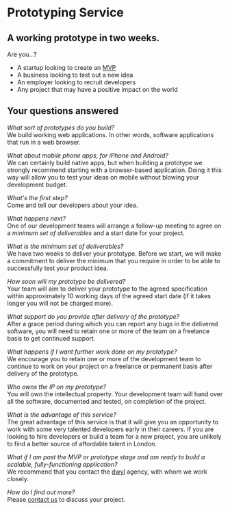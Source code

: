 # Prototyping Service

## A working prototype in two weeks.

Are you...?

+ A startup looking to create an [MVP](http://en.wikipedia.org/wiki/Minimum_viable_product)
+ A business looking to test out a new idea
+ An employer looking to recruit developers
+ Any project that may have a positive impact on the world

## Your questions answered

*What sort of prototypes do you build?*  
We build working web applications. In other words, software applications that run in a web browser.

*What about mobile phone apps, for iPhone and Android?*  
We can certainly build native apps, but when building a prototype we strongly recommend starting with a browser-based application. Doing it this way will allow you to test your ideas on mobile without blowing your development budget.

*What's the first step?*  
Come and tell our developers about your idea.

*What happens next?*  
One of our development teams will arrange a follow-up meeting to agree on a *minimum set of deliverables* and a start date for your project.

*What is the minimum set of deliverables?*  
We have two weeks to deliver your prototype. Before we start, we will make a commitment to deliver the minimum that you require in order to be able to successfully test your product idea.

*How soon will my prototype be delivered?*  
Your team will aim to deliver your prototype to the agreed specification within approximately 10 working days of the agreed start date (if it takes longer you will not be charged more).

*What support do you provide after delivery of the prototype?*  
After a grace period during which you can report any bugs in the delivered software, you will need to retain one or more of the team on a freelance basis to get continued support.

*What happens if I want further work done on my prototype?*  
We encourage you to retain one or more of the development team to continue to work on your project on a freelance or permanent basis after delivery of the prototype.

*Who owns the IP on my prototype?*  
You will own the intellectual property. Your development team will hand over all the software, documented and tested, on completion of the project.

*What is the advantage of this service?*  
The great advantage of this service is that it will give you an opportunity to work with some very talented developers early in their careers. If you are looking to hire developers or build a team for a new project, you are unlikely to find a better source of affordable talent in London.

*What if I am past the MVP or prototype stage and am ready to build a scalable, fully-functioning application?*  
We recommend that you contact the [dwyl](http://dwyl.io) agency, with whom we work closely.

*How do I find out more?*  
Please [contact us](#contact) to discuss your project.
